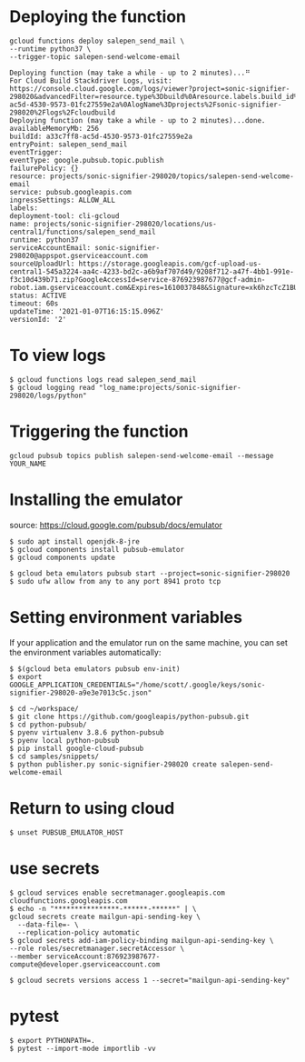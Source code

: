 # Deploying the function

    gcloud functions deploy salepen_send_mail \
    --runtime python37 \
    --trigger-topic salepen-send-welcome-email

    Deploying function (may take a while - up to 2 minutes)...⠛                                                                                                                                                       
    For Cloud Build Stackdriver Logs, visit: https://console.cloud.google.com/logs/viewer?project=sonic-signifier-298020&advancedFilter=resource.type%3Dbuild%0Aresource.labels.build_id%3Da33c7ff8-ac5d-4530-9573-01fc27559e2a%0AlogName%3Dprojects%2Fsonic-signifier-298020%2Flogs%2Fcloudbuild
    Deploying function (may take a while - up to 2 minutes)...done.                                                                                                                                                   
    availableMemoryMb: 256
    buildId: a33c7ff8-ac5d-4530-9573-01fc27559e2a
    entryPoint: salepen_send_mail
    eventTrigger:
    eventType: google.pubsub.topic.publish
    failurePolicy: {}
    resource: projects/sonic-signifier-298020/topics/salepen-send-welcome-email
    service: pubsub.googleapis.com
    ingressSettings: ALLOW_ALL
    labels:
    deployment-tool: cli-gcloud
    name: projects/sonic-signifier-298020/locations/us-central1/functions/salepen_send_mail
    runtime: python37
    serviceAccountEmail: sonic-signifier-298020@appspot.gserviceaccount.com
    sourceUploadUrl: https://storage.googleapis.com/gcf-upload-us-central1-545a3224-aa4c-4233-bd2c-a6b9af707d49/9208f712-a47f-4bb1-991e-f3c10d439b71.zip?GoogleAccessId=service-876923987677@gcf-admin-robot.iam.gserviceaccount.com&Expires=1610037848&Signature=xk6hzcTcZ1BU8l%2BQRQFXr60uKoHL5GKtVtPOoIXySgMXJiqPbctP4N48Oc0d9xLfg27xQtaFQsKd0BIki9o%2BmCnF%2FJTwzYJz2xjQcLxVmO051bIqCXz8696j%2B%2B2KXogD8hmnfHZqiQ%2FbX%2FHqCwheziUImAtZHGwv3P4R6bwrRuFQgrLrHM9E%2BL%2BKWVMX3kMQFI8RJn%2F14KPmvyT6rSCYr3hfgpJ8cexu1OoOdNCJdmdgwVj2F82f%2FDa4pvhzSuwz4iqM88NjbZK6pKBOLkX3qRlcIzpFt7U%2FLSdtwKyze7oxKfQWNK7dOdK2MPU4NjihZxERdCatXz0jLUuHU%2Fm9RQ%3D%3D
    status: ACTIVE
    timeout: 60s
    updateTime: '2021-01-07T16:15:15.096Z'
    versionId: '2'

# To view logs

    $ gcloud functions logs read salepen_send_mail
    $ gcloud logging read "log_name:projects/sonic-signifier-298020/logs/python"


# Triggering the function

    gcloud pubsub topics publish salepen-send-welcome-email --message YOUR_NAME

# Installing the emulator

source: https://cloud.google.com/pubsub/docs/emulator

    $ sudo apt install openjdk-8-jre
    $ gcloud components install pubsub-emulator
    $ gcloud components update

    $ gcloud beta emulators pubsub start --project=sonic-signifier-298020
    $ sudo ufw allow from any to any port 8941 proto tcp

# Setting environment variables

If your application and the emulator run on the same machine, you can set the environment variables automatically:

    $ $(gcloud beta emulators pubsub env-init)
    $ export GOOGLE_APPLICATION_CREDENTIALS="/home/scott/.google/keys/sonic-signifier-298020-a9e3e7013c5c.json"
    
    $ cd ~/workspace/
    $ git clone https://github.com/googleapis/python-pubsub.git
    $ cd python-pubsub/
    $ pyenv virtualenv 3.8.6 python-pubsub
    $ pyenv local python-pubsub
    $ pip install google-cloud-pubsub
    $ cd samples/snippets/
    $ python publisher.py sonic-signifier-298020 create salepen-send-welcome-email

# Return to using cloud

    $ unset PUBSUB_EMULATOR_HOST

# use secrets

    $ gcloud services enable secretmanager.googleapis.com cloudfunctions.googleapis.com
    $ echo -n "****************-******-******" | \
    gcloud secrets create mailgun-api-sending-key \
      --data-file=- \
      --replication-policy automatic
    $ gcloud secrets add-iam-policy-binding mailgun-api-sending-key \
    --role roles/secretmanager.secretAccessor \
    --member serviceAccount:876923987677-compute@developer.gserviceaccount.com

    $ gcloud secrets versions access 1 --secret="mailgun-api-sending-key"


# pytest

    $ export PYTHONPATH=.
    $ pytest --import-mode importlib -vv

